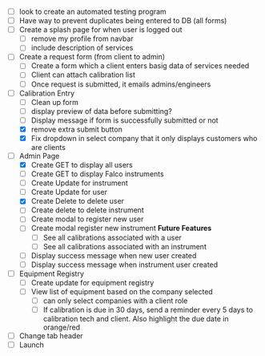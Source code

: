 
- [ ] look to create an automated testing program
- [ ] Have way to prevent duplicates being entered to DB (all forms)
- [ ] Create a splash page for when user is logged out
	- [ ] remove my profile from navbar
	- [ ] include description of services
- [ ] Create a request form (from client to admin)
	- [ ] Create a form which a client enters basig data of services needed
	- [ ] Client can attach calibration list
	- [ ] Once request is submitted, it emails admins/engineers
- [ ] Calibration Entry
	- [ ] Clean up form
	- [ ] display preview of data before submitting?
	- [ ] Display message if form is successfully submitted or not
	- [x] remove extra submit button
	- [x]  Fix dropdown in select company that it only displays customers who are clients
- [ ] Admin Page
	- [x] Create GET to display all users
	- [ ] Create GET to display Falco instruments
	- [ ] Create Update for instrument
	- [ ] Create Update for user
	- [x] Create Delete to delete user
	- [ ] Create delete to delete instrument
	- [ ] Create modal to register new user
	- [ ] Create modal register new instrument
		**Future Features**
		- [ ] See all calibrations associated with a user
		- [ ] See all calibrations associated with an instrument
	- [ ] Display success message when new user created
	- [ ]  Display success message when instrument user created
- [ ] Equipment Registry
	- [ ] Create update for equipment registry
	- [ ] View list of equipment based on the company selected
		- [ ] can only select companies with a client role
		- [ ] If calibration is due in 30 days, send a reminder every 5 days to calibration tech and client. Also highlight the due date in orange/red
- [ ] Change tab header
- [ ] Launch
